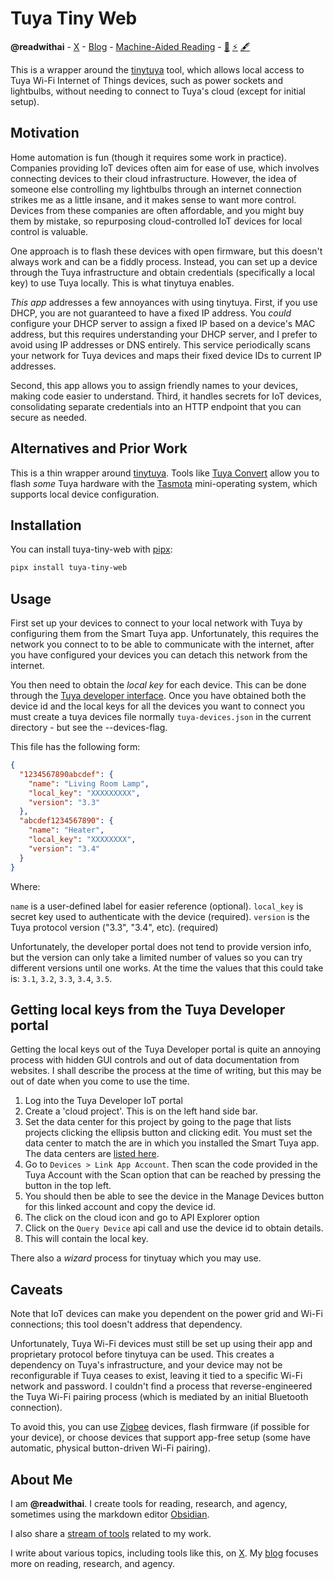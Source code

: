 # Tuya Tiny Web
**@readwithai** - [X](https://x.com/readwithai) - [Blog](https://readwithai.substack.com/) - [Machine-Aided Reading](https://www.reddit.com/r/machineAidedReading/) - [📖](https://readwithai.substack.com/p/what-is-reading-broadly-defined) [⚡️](https://readwithai.substack.com/s/technical-miscellany) [🖋️](https://readwithai.substack.com/p/note-taking-with-obsidian-much-of)

This is a wrapper around the [tinytuya](https://github.com/jasonacox/tinytuya) tool, which allows local access to Tuya Wi-Fi Internet of Things devices, such as power sockets and lightbulbs, without needing to connect to Tuya's cloud (except for initial setup).

## Motivation
Home automation is fun (though it requires some work in practice). Companies providing IoT devices often aim for ease of use, which involves connecting devices to their cloud infrastructure. However, the idea of someone else controlling my lightbulbs through an internet connection strikes me as a little insane, and it makes sense to want more control. Devices from these companies are often affordable, and you might buy them by mistake, so repurposing cloud-controlled IoT devices for local control is valuable.

One approach is to flash these devices with open firmware, but this doesn't always work and can be a fiddly process. Instead, you can set up a device through the Tuya infrastructure and obtain credentials (specifically a local key) to use Tuya locally. This is what tinytuya enables.

*This app* addresses a few annoyances with using tinytuya. First, if you use DHCP, you are not guaranteed to have a fixed IP address. You *could* configure your DHCP server to assign a fixed IP based on a device's MAC address, but this requires understanding your DHCP server, and I prefer to avoid using IP addresses or DNS entirely. This service periodically scans your network for Tuya devices and maps their fixed device IDs to current IP addresses.

Second, this app allows you to assign friendly names to your devices, making code easier to understand. Third, it handles secrets for IoT devices, consolidating separate credentials into an HTTP endpoint that you can secure as needed.

## Alternatives and Prior Work
This is a thin wrapper around [tinytuya](https://github.com/jasonacox/tinytuya). Tools like [Tuya Convert](https://github.com/ct-Open-Source/tuya-convert) allow you to flash *some* Tuya hardware with the [Tasmota](https://github.com/arendst/Tasmota) mini-operating system, which supports local device configuration.

## Installation
You can install tuya-tiny-web with [pipx](https://github.com/pypa/pipx):

```bash
pipx install tuya-tiny-web
```

## Usage
First set up your devices to connect to your local network with Tuya by configuring them from the Smart Tuya app. Unfortunately, this requires the network you connect to to be able to communicate with the internet, after you have configured your devices you can detach this network from the internet.

You then need to obtain the *local key* for each device. This can be done through the [Tuya developer interface](#tuya-developer). Once you have obtained both the device id and the local keys for all the devices you want to connect you must create a tuya devices file normally `tuya-devices.json` in the current directory - but see the --devices-flag.

This file has the following form:

```json
{
  "1234567890abcdef": {
    "name": "Living Room Lamp",
    "local_key": "XXXXXXXXX",
    "version": "3.3"
  },
  "abcdef1234567890": {
    "name": "Heater",
    "local_key": "XXXXXXXX",
    "version": "3.4"
  }
}
```

Where:

`name` is a user-defined label for easier reference (optional).
`local_key` is secret key used to authenticate with the device (required).
`version` is the Tuya protocol version ("3.3", "3.4", etc). (required)

Unfortunately, the developer portal does not tend to provide version info, but the version  can only take a limited number of values so you can try different versions until one works. At the time the values that this could take is: `3.1`, `3.2`, `3.3`, `3.4`, `3.5`.

## Getting local keys from the Tuya Developer portal
Getting the local keys out of the Tuya Developer portal is quite an annoying process with hidden GUI controls and out of data documentation from websites. I shall describe the process at the time of writing, but this may be out of date when you come to use the time.

1. Log into the Tuya Developer IoT portal
2. Create a 'cloud project'. This is on the left hand side bar.
3. Set the data center for this project by going to the page that lists projects clicking the ellipsis button and clicking edit. You must set the data center to match the are in which you installed the Smart Tuya app. The data centers are [listed here](https://github.com/tuya/tuya-home-assistant/wiki/Countries-Regions-and-Tuya-Data-Center).
4. Go to `Devices > Link App Account`. Then scan the code provided in the Tuya Account with the Scan option that can be reached by pressing the button in the top left.
5. You should then be able to see the device in the Manage Devices button for this linked account and copy the device id.
6. The click on the cloud icon and go to API Explorer option
7. Click on the `Query Device` api call and use the device id to obtain details.
8. This will contain the local key.

There also a *wizard* process for tinytuay which you may use.

## Caveats
Note that IoT devices can make you dependent on the power grid and Wi-Fi connections; this tool doesn't address that dependency.

Unfortunately, Tuya Wi-Fi devices must still be set up using their app and proprietary protocol before tinytuya can be used. This creates a dependency on Tuya's infrastructure, and your device may not be reconfigurable if Tuya ceases to exist, leaving it tied to a specific Wi-Fi network and password. I couldn't find a process that reverse-engineered the Tuya Wi-Fi pairing process (which is mediated by an initial Bluetooth connection).

To avoid this, you can use [Zigbee](https://en.wikipedia.org/wiki/Zigbee) devices, flash firmware (if possible for your device), or choose devices that support app-free setup (some have automatic, physical button-driven Wi-Fi pairing).

## About Me
I am **@readwithai**. I create tools for reading, research, and agency, sometimes using the markdown editor [Obsidian](https://readwithai.substack.com/p/what-exactly-is-obsidian).

I also share a [stream of tools](https://readwithai.substack.com/p/my-productivity-tools) related to my work.

I write about various topics, including tools like this, on [X](https://x.com/readwithai). My [blog](https://readwithai.substack.com/) focuses more on reading, research, and agency.
